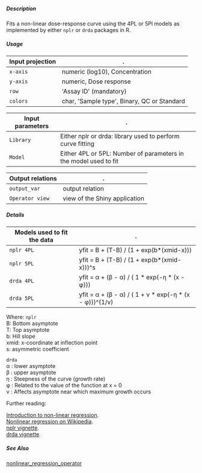 ##### Description

Fits a non-linear dose-response curve using the 4PL or 5Pl models as implemented by either `nplr` or `drda` packages in R.

##### Usage

Input projection|.
---|---
`x-axis`        | numeric (log10), Concentration
`y-axis`        | numeric, Dose response
`row`           | 'Assay ID' (mandatory)
`colors`        | char, 'Sample type', Binary, QC or Standard


Input parameters|.
---|---
`Library`        | Either nplr or drda: library used to perform curve fitting
`Model`          | Either 4PL or 5PL: Number of parameters in the model used to fit

Output relations|.
---|---
`output_var`        | output relation
`Operator view`        | view of the Shiny application

##### Details

Models used to fit the data|.
---|---
`nplr 4PL`      | yfit = B + (T-B) / (1 + exp(b*(xmid-x)))
`nplr 5PL`      | yfit = B + (T-B) / (1 + exp(b*(xmid-x)))^s
`drda 4PL`      | yfit = &alpha; + (&beta; - &alpha;) / ( 1 * exp(-&eta; * (x - &phi;)))
`drda 5PL`      | yfit = &alpha; + (&beta; - &alpha;) / ( 1 + &nu; * exp(-&eta; * (x - &phi;)))^(1/&nu;)

Where:
 `nplr`  
 B: Bottom asymptote  
 T: Top asymptote  
 b: Hill slope  
 xmid: x-coordinate at inflection point  
 s: asymmetric coefficient  
 
 `drda`  
  &alpha; : lower asymptote  
  &beta; : upper asymptote  
  &eta; : Steepness of the curve (growth rate)  
  &phi; : Related to the value of the function at x = 0  
  &nu; : Affects asymptote near which maximum growth occurs  

Further reading:

[Introduction to non-linear regression](https://www.statforbiology.com/nonlinearregression/usefulequations).  
[Nonlinear regression on Wikipedia](https://en.wikipedia.org/wiki/Nonlinear_regression).  
[nplr vignette](https://cran.r-project.org/web/packages/nplr/vignettes/nplr.pdf).  
[drda vignette](https://cran.r-project.org/web/packages/drda/vignettes/drda.pdf).  


##### See Also

[nonlinear_regression_operator](https://github.com/tercen/nonlinear_regression_operator)


